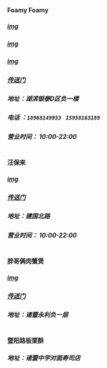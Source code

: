 __Foamy Foamy__
##### [img](./promise/foamy-1.jpg)
##### [img](./promise/foamy-2.jpeg)
##### [img](./promise/foamy-3.jpg)
##### [传送门](http://www.dianping.com/shop/97983454)
##### 地址：湖滨银泰D区负一楼
##### 电话 ：`18968149953 ` ` 15958163189 `
##### 营业时间： 10:00-22:00
# 
# 
# 
__汪保来__
##### [img](http://5b0988e595225.cdn.sohucs.com/images/20180129/58c6237ebc0948c18fdeafd73c8b3467.jpeg)
##### [传送门](http://www.dianping.com/shop/98608738)
##### 地址：建国北路
##### 营业时间： 10:00-22:00
# 
# 
# 
__胖哥俩肉蟹煲__
##### [img](http://5b0988e595225.cdn.sohucs.com/images/20180129/58c6237ebc0948c18fdeafd73c8b3467.jpeg)
##### [传送门](http://you.ctrip.com/food/zhuji690/17568528.html)
##### 地址：诸暨永利负一层
# 
# 
# 
__暨阳路板栗酥__
##### 地址：诸暨中学对面寿司店
